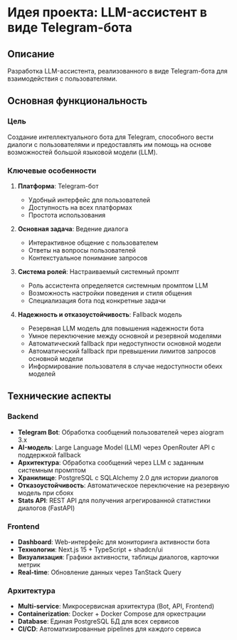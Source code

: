 # Идея проекта: LLM-ассистент в виде Telegram-бота

## Описание

Разработка LLM-ассистента, реализованного в виде Telegram-бота для взаимодействия с пользователями.

## Основная функциональность

### Цель
Создание интеллектуального бота для Telegram, способного вести диалоги с пользователями и предоставлять им помощь на основе возможностей большой языковой модели (LLM).

### Ключевые особенности

1. **Платформа**: Telegram-бот
   - Удобный интерфейс для пользователей
   - Доступность на всех платформах
   - Простота использования

2. **Основная задача**: Ведение диалога
   - Интерактивное общение с пользователем
   - Ответы на вопросы пользователей
   - Контекстуальное понимание запросов

3. **Система ролей**: Настраиваемый системный промпт
   - Роль ассистента определяется системным промптом LLM
   - Возможность настройки поведения и стиля общения
   - Специализация бота под конкретные задачи

4. **Надежность и отказоустойчивость**: Fallback модель
   - Резервная LLM модель для повышения надежности бота
   - Умное переключение между основной и резервной моделями
   - Автоматический fallback при недоступности основной модели
   - Автоматический fallback при превышении лимитов запросов основной модели
   - Информирование пользователя в случае недоступности обеих моделей

## Технические аспекты

### Backend
- **Telegram Bot**: Обработка сообщений пользователей через aiogram 3.x
- **AI-модель**: Large Language Model (LLM) через OpenRouter API с поддержкой fallback
- **Архитектура**: Обработка сообщений через LLM с заданным системным промптом
- **Хранилище**: PostgreSQL с SQLAlchemy 2.0 для истории диалогов
- **Отказоустойчивость**: Автоматическое переключение на резервную модель при сбоях
- **Stats API**: REST API для получения агрегированной статистики диалогов (FastAPI)

### Frontend
- **Dashboard**: Web-интерфейс для мониторинга активности бота
- **Технологии**: Next.js 15 + TypeScript + shadcn/ui
- **Визуализация**: Графики активности, таблицы диалогов, карточки метрик
- **Real-time**: Обновление данных через TanStack Query

### Архитектура
- **Multi-service**: Микросервисная архитектура (Bot, API, Frontend)
- **Containerization**: Docker + Docker Compose для оркестрации
- **Database**: Единая PostgreSQL БД для всех сервисов
- **CI/CD**: Автоматизированные pipelines для каждого сервиса

